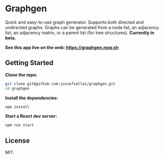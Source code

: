 # Graphgen

Quick and easy-to-use graph generator. Supports both directed and undirected graphs. Graphs can be generated from a node list, an adjacency list, an adjacency matrix, or a parent list (for tree structures). **Currently in beta.**

**See this app live on the web: https://graphgen.now.sh**

## Getting Started

**Clone the repo:**

```sh
git clone git@github.com:jozsefsallai/graphgen.git
cd graphgen
```

**Install the dependencies:**

```sh
npm install
```

**Start a React dev server:**

```sh
npm run start
```

## License

MIT.
